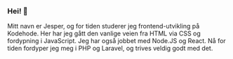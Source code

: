 ### Hei! 👋

Mitt navn er Jesper, og for tiden studerer jeg frontend-utvikling på Kodehode.
Her har jeg gått den vanlige veien fra HTML via CSS og fordypning i JavaScript.
Jeg har også jobbet med Node.JS og React. Nå for tiden fordyper jeg meg i PHP og Laravel, og trives veldig godt med det. 

<!--
**JesperKoder/JesperKoder** is a ✨ _special_ ✨ repository because its `README.md` (this file) appears on your GitHub profile.

Here are some ideas to get you started:

- 🔭 I’m currently working on ...
- 🌱 I’m currently learning ...
- 👯 I’m looking to collaborate on ...
- 🤔 I’m looking for help with ...
- 💬 Ask me about ...
- 📫 How to reach me: ...
- 😄 Pronouns: ...
- ⚡ Fun fact: ...
-->
